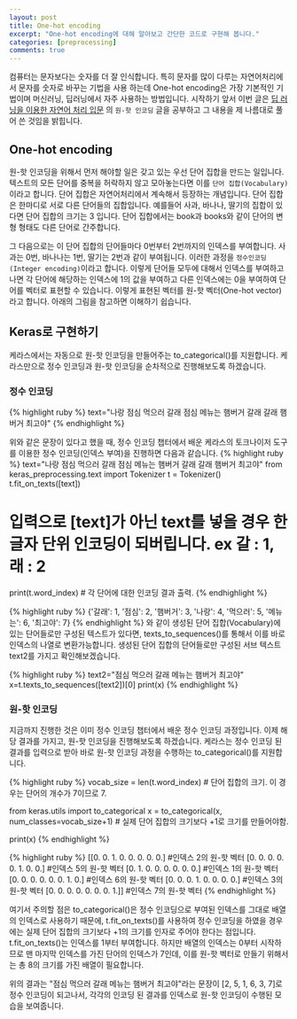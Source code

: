 ```yaml
---
layout: post
title: One-hot encoding
excerpt: "One-hot encoding에 대해 알아보고 간단한 코드로 구현해 봅니다."
categories: [preprocessing]
comments: true
---
```


컴퓨터는 문자보다는 숫자를 더 잘 인식합니다. 특히 문자를 많이 다루는 자연어처리에서 문자를 숫자로 바꾸는 기법을 사용 하는데 One-hot encoding은 가장 기본적인 기법이며 머신러닝, 딥러닝에서 자주 사용하는 방법입니다. 시작하기 앞서 이번 글은 [딥 러닝을 이용한 자연어 처리 입문](https://wikidocs.net/22647) 의 `원-핫 인코딩` 글을 공부하고 그 내용을 제 나름대로 풀어 쓴 것임을 밝힙니다.

## One-hot encoding
원-핫 인코딩을 위해서 먼저 해야할 일은 갖고 있는 우선 단어 집합을 만드는 일입니다. 텍스트의 모든 단어를 중복을 허락하지 않고 모아놓는다면 이를 `단어 집합(Vocabulary)`이라고 합니다. 단어 집합은 자연어처리에서 계속해서 등장하는 개념입니다. 단어 집합은 한마디로 서로 다른 단어들의 집합입니다. 예를들어 사과, 바나나, 딸기의 집합이 있다면 단어 집합의 크기는 3 입니다. 단어 집합에서는 book과 books와 같이 단어의 변형 형태도 다른 단어로 간주합니다.

그 다음으로는 이 단어 집합의 단어들마다 0번부터 2번까지의 인덱스를 부여합니다. 사과는 0번, 바나나는 1번, 딸기는 2번과 같이 부여됩니다. 이러한 과정을 `정수인코딩(Integer encoding)`이라고 합니다. 이렇게 단어들 모두에 대해서 인덱스를 부여하고 나면 각 단어에 해당하는 인덱스에 1의 값을 부여하고 다른 인덱스에는 0을 부여하여 단어를 벡터로 표현할 수 있습니다. 이렇게 표현된 벡터를 원-핫 벡터(One-hot vector)라고 합니다. 아래의 그림을 참고하면 이해하기 쉽습니다.

## Keras로 구현하기
케라스에서는 자동으로 원-핫 인코딩을 만들어주는 to_categorical()를 지원합니다. 케라스만으로 정수 인코딩과 원-핫 인코딩을 순차적으로 진행해보도록 하겠습니다.

### 정수 인코딩
{% highlight ruby %} 
text="나랑 점심 먹으러 갈래 점심 메뉴는 햄버거 갈래 갈래 햄버거 최고야"
{% endhighlight %}

위와 같은 문장이 있다고 했을 때, 정수 인코딩 챕터에서 배운 케라스의 토크나이저 도구를 이용한 정수 인코딩(인덱스 부여)을 진행하면 다음과 같습니다.
{% highlight ruby %} 
text="나랑 점심 먹으러 갈래 점심 메뉴는 햄버거 갈래 갈래 햄버거 최고야"
from keras_preprocessing.text import Tokenizer
t = Tokenizer()
t.fit_on_texts([text])
# 입력으로 [text]가 아닌 text를 넣을 경우 한 글자 단위 인코딩이 되버립니다. ex 갈 : 1, 래 : 2
print(t.word_index) # 각 단어에 대한 인코딩 결과 출력.
{% endhighlight %}

{% highlight ruby %} 
{'갈래': 1, '점심': 2, '햄버거': 3, '나랑': 4, '먹으러': 5, '메뉴는': 6, '최고야': 7}
{% endhighlight %}
와 같이 생성된 단어 집합(Vocabulary)에 있는 단어들로만 구성된 텍스트가 있다면, texts_to_sequences()를 통해서 이를 바로 인덱스의 나열로 변환가능합니다. 생성된 단어 집합의 단어들로만 구성된 서브 텍스트 text2를 가지고 확인해보겠습니다.

{% highlight ruby %} 
text2="점심 먹으러 갈래 메뉴는 햄버거 최고야"
x=t.texts_to_sequences([text2])[0]
print(x)
{% endhighlight %}

### 원-핫 인코딩 
지금까지 진행한 것은 이미 정수 인코딩 챕터에서 배운 정수 인코딩 과정입니다. 이제 해당 결과를 가지고, 원-핫 인코딩을 진행해보도록 하겠습니다. 케라스는 정수 인코딩 된 결과를 입력으로 받아 바로 원-핫 인코딩 과정을 수행하는 to_categorical()를 지원합니다.

{% highlight ruby %} 
vocab_size = len(t.word_index) # 단어 집합의 크기. 이 경우는 단어의 개수가 7이므로 7.

from keras.utils import to_categorical
x = to_categorical(x, num_classes=vocab_size+1) # 실제 단어 집합의 크기보다 +1로 크기를 만들어야함.

print(x)
{% endhighlight %}

{% highlight ruby %} 
[[0. 0. 1. 0. 0. 0. 0. 0.] #인덱스 2의 원-핫 벡터
 [0. 0. 0. 0. 0. 1. 0. 0.] #인덱스 5의 원-핫 벡터
 [0. 1. 0. 0. 0. 0. 0. 0.] #인덱스 1의 원-핫 벡터
 [0. 0. 0. 0. 0. 0. 1. 0.] #인덱스 6의 원-핫 벡터
 [0. 0. 0. 1. 0. 0. 0. 0.] #인덱스 3의 원-핫 벡터
 [0. 0. 0. 0. 0. 0. 0. 1.]] #인덱스 7의 원-핫 벡터
{% endhighlight %}

여기서 주의할 점은 to_categorical()은 정수 인코딩으로 부여된 인덱스를 그대로 배열의 인덱스로 사용하기 때문에, t.fit_on_texts()를 사용하여 정수 인코딩을 하였을 경우에는 실제 단어 집합의 크기보다 +1의 크기를 인자로 주어야 한다는 점입니다. t.fit_on_texts()는 인덱스를 1부터 부여합니다. 하지만 배열의 인덱스는 0부터 시작하므로 맨 마지막 인덱스를 가진 단어의 인덱스가 7인데, 이를 원-핫 벡터로 만들기 위해서는 총 8의 크기를 가진 배열이 필요합니다.

위의 결과는 "점심 먹으러 갈래 메뉴는 햄버거 최고야"라는 문장이 [2, 5, 1, 6, 3, 7]로 정수 인코딩이 되고나서, 각각의 인코딩 된 결과를 인덱스로 원-핫 인코딩이 수행된 모습을 보여줍니다.
